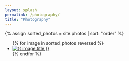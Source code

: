 ```yaml
---
layout: splash
permalink: /photography/
title: "Photography"
---
```


{% assign sorted_photos = site.photos | sort: "order" %}
<ul class="photo-gallery">
  {% for image in sorted_photos reversed %}
    <li> <a href="{{ image.image_path }}" data-title="{{ image.caption }}">
            <img src="{{ image.image_path }}" alt="{{ image.title }}"/></a>
    </li>
  {% endfor %}
</ul>